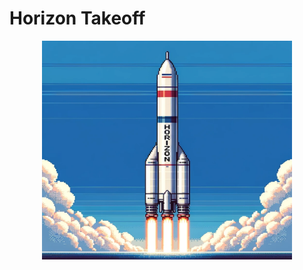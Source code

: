 # Horizon Takeoff

<div align="center">
    <img width="400" height="350" src="./img/rocket.png">
</div>